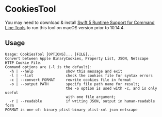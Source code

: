 # CookiesTool

You may need to download & install [Swift 5 Runtime Support for Command Line Tools](https://support.apple.com/kb/DL1998) to run this tool on macOS version prior to 10.14.4.

## Usage

```
Usage: CookiesTool [OPTIONS]... [FILE]...
Convert between Apple BinaryCookies, Property List, JSON, Netscape HTTP Cookie File.
Command options are (-l is the default):
  -h | --help               show this message and exit
  -l | --lint               check the cookies file for syntax errors
  -c | --convert FORMAT     rewrite cookies file in format
  -o | --output PATH        specify file path name for result;
                            the -o option is used with -c, and is only useful
                            with one file argument;
  -r | --readable           if writing JSON, output in human-readable form
FORMAT is one of: binary plist-binary plist-xml json netscape
```
